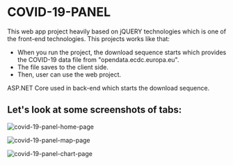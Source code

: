 # COVID-19-PANEL
This web app project heavily based on jQUERY technologies which is one of the front-end technologies.
This projects works like that:
* When you run the project, the download sequence starts which provides the COVID-19 data file from "opendata.ecdc.europa.eu". 
* The file saves to the client side.
* Then, user can use the web project.

ASP.NET Core used in back-end which starts the download sequence.

## Let's look at some screenshots of tabs:

![covid-19-panel-home-page](https://user-images.githubusercontent.com/47794672/98699406-2b112380-2388-11eb-8e71-cc42b7df0139.png)

![covid-19-panel-map-page](https://user-images.githubusercontent.com/47794672/98699430-31070480-2388-11eb-966e-5fb46be59286.png)

![covid-19-panel-chart-page](https://user-images.githubusercontent.com/47794672/98699435-32383180-2388-11eb-9e0d-d730ae22a3a0.png)
